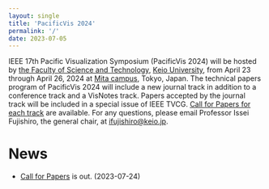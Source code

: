 ```yaml
---
layout: single
title: 'PacificVis 2024'
permalink: '/'
date: 2023-07-05
---
```


IEEE 17th Pacific Visualization Symposium (PacificVis 2024) will be hosted by [the Faculty of Science and Technology](https://www.st.keio.ac.jp/en/),  [Keio University](https://www.keio.ac.jp/en/), from April 23 through April 26, 2024 at [Mita campus](https://www.keio.ac.jp/en/maps/mita.html), Tokyo, Japan. The technical papers program of PacificVis 2024 will include a new journal track in addition to a conference track and a VisNotes track. Papers accepted by the journal track will be included in a special issue of IEEE TVCG. [Call for Papers for each track](https://pacificvis.github.io/pvis2024/cfp/) are available. For any questions, please email Professor Issei Fujishiro, the general chair, at [ifujishiro@keio.jp](mailto:ifujishiro@keio.jp).

# News

- [Call for Papers](/pvis2024/cfp/) is out. (2023-07-24)
